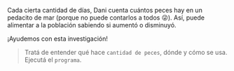 <gs-attire attire-url="https://raw.githubusercontent.com/MumukiProject/mumuki-guia-gobstones-funciones-kids/master/assets/attires/config_1551902332080.json"></gs-attire>

<gs-toolbox toolbox-url="https://raw.githubusercontent.com/MumukiProject/mumuki-guia-gobstones-funciones-kids/master/assets/toolbox_1551901655763.xml"></gs-toolbox>

Cada cierta cantidad de días, Dani cuenta cuántos peces hay en un pedacito de mar (porque no puede contarlos a todos :stuck_out_tongue_winking_eye:). Así, puede alimentar a la población sabiendo si aumentó o disminuyó. 
 
¡Ayudemos con esta investigación!

> Tratá de entender qué hace `cantidad de peces`, dónde y cómo se usa. Ejecutá el `programa`.
